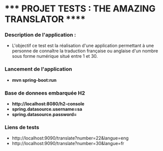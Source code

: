 # *** PROJET TESTS : THE AMAZING TRANSLATOR **** #
### Description de l'application :
* L'objectif ce test est la réalisation d'une application permettant à une personne de connaître
la traduction française ou anglaise d'un nombre sous forme numérique situé 
entre 1 et 30.
  
### Lancement de l'application
* **mvn spring-boot:run**
### Base de donnees embarquée H2
* **http://localhost:8080/h2-console**
* **spring.datasource.username=sa**
* **spring.datasource.password=**

### Liens de tests
* http://localhost:9090/translate?number=22&langue=eng
* http://localhost:9090/translate?number=30&langue=fr




